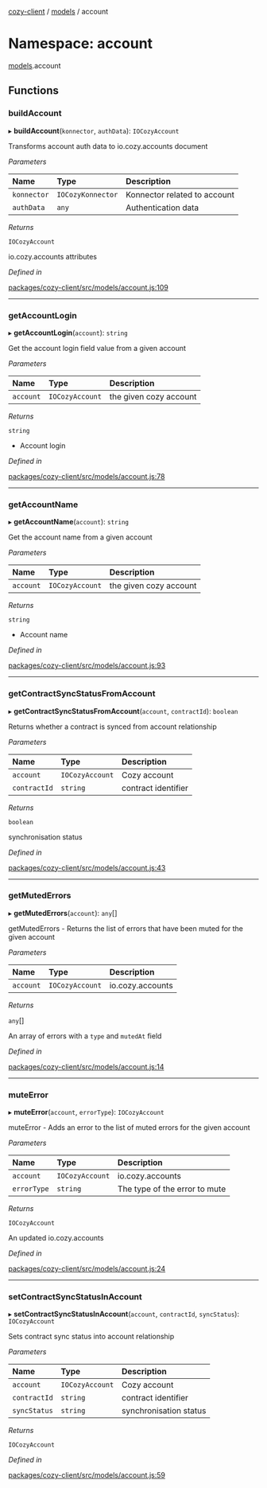 [cozy-client](../README.md) / [models](models.md) / account

# Namespace: account

[models](models.md).account

## Functions

### buildAccount

▸ **buildAccount**(`konnector`, `authData`): `IOCozyAccount`

Transforms account auth data to io.cozy.accounts document

*Parameters*

| Name | Type | Description |
| :------ | :------ | :------ |
| `konnector` | `IOCozyKonnector` | Konnector related to account |
| `authData` | `any` | Authentication data |

*Returns*

`IOCozyAccount`

io.cozy.accounts attributes

*Defined in*

[packages/cozy-client/src/models/account.js:109](https://github.com/cozy/cozy-client/blob/master/packages/cozy-client/src/models/account.js#L109)

***

### getAccountLogin

▸ **getAccountLogin**(`account`): `string`

Get the account login field value from a given account

*Parameters*

| Name | Type | Description |
| :------ | :------ | :------ |
| `account` | `IOCozyAccount` | the given cozy account |

*Returns*

`string`

*   Account login

*Defined in*

[packages/cozy-client/src/models/account.js:78](https://github.com/cozy/cozy-client/blob/master/packages/cozy-client/src/models/account.js#L78)

***

### getAccountName

▸ **getAccountName**(`account`): `string`

Get the account name from a given account

*Parameters*

| Name | Type | Description |
| :------ | :------ | :------ |
| `account` | `IOCozyAccount` | the given cozy account |

*Returns*

`string`

*   Account name

*Defined in*

[packages/cozy-client/src/models/account.js:93](https://github.com/cozy/cozy-client/blob/master/packages/cozy-client/src/models/account.js#L93)

***

### getContractSyncStatusFromAccount

▸ **getContractSyncStatusFromAccount**(`account`, `contractId`): `boolean`

Returns whether a contract is synced from account relationship

*Parameters*

| Name | Type | Description |
| :------ | :------ | :------ |
| `account` | `IOCozyAccount` | Cozy account |
| `contractId` | `string` | contract identifier |

*Returns*

`boolean`

synchronisation status

*Defined in*

[packages/cozy-client/src/models/account.js:43](https://github.com/cozy/cozy-client/blob/master/packages/cozy-client/src/models/account.js#L43)

***

### getMutedErrors

▸ **getMutedErrors**(`account`): `any`\[]

getMutedErrors - Returns the list of errors that have been muted for the given account

*Parameters*

| Name | Type | Description |
| :------ | :------ | :------ |
| `account` | `IOCozyAccount` | io.cozy.accounts |

*Returns*

`any`\[]

An array of errors with a `type` and `mutedAt` field

*Defined in*

[packages/cozy-client/src/models/account.js:14](https://github.com/cozy/cozy-client/blob/master/packages/cozy-client/src/models/account.js#L14)

***

### muteError

▸ **muteError**(`account`, `errorType`): `IOCozyAccount`

muteError - Adds an error to the list of muted errors for the given account

*Parameters*

| Name | Type | Description |
| :------ | :------ | :------ |
| `account` | `IOCozyAccount` | io.cozy.accounts |
| `errorType` | `string` | The type of the error to mute |

*Returns*

`IOCozyAccount`

An updated io.cozy.accounts

*Defined in*

[packages/cozy-client/src/models/account.js:24](https://github.com/cozy/cozy-client/blob/master/packages/cozy-client/src/models/account.js#L24)

***

### setContractSyncStatusInAccount

▸ **setContractSyncStatusInAccount**(`account`, `contractId`, `syncStatus`): `IOCozyAccount`

Sets contract sync status into account relationship

*Parameters*

| Name | Type | Description |
| :------ | :------ | :------ |
| `account` | `IOCozyAccount` | Cozy account |
| `contractId` | `string` | contract identifier |
| `syncStatus` | `string` | synchronisation status |

*Returns*

`IOCozyAccount`

*Defined in*

[packages/cozy-client/src/models/account.js:59](https://github.com/cozy/cozy-client/blob/master/packages/cozy-client/src/models/account.js#L59)

